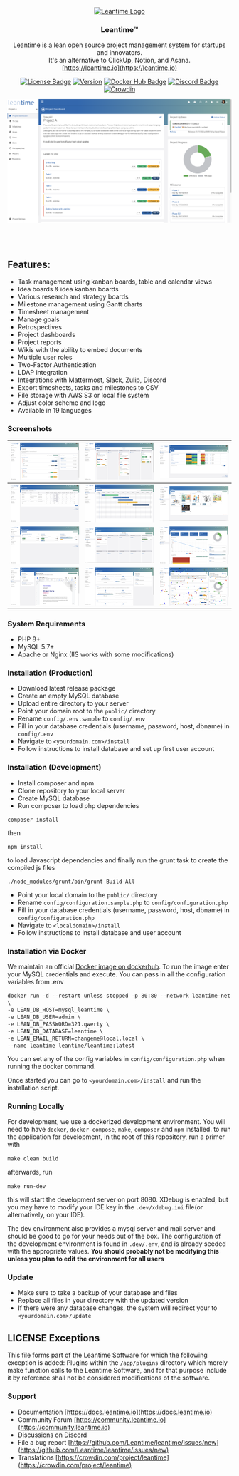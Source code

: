 
<div align="center">
<a href="https://leantime.io"><img src="https://leantime.io/logos/leantime-logo-transparentBg-landscape-1500.png" alt="Leantime Logo" width="300"/></a>

### Leantime&trade; ###
Leantime is a lean open source project management system for startups and innovators. <br />It's an alternative to ClickUp, Notion, and Asana.<br />[https://leantime.io](https://leantime.io)<br />

[![License Badge](https://img.shields.io/github/license/leantime/leantime?style=flat-square)](https://www.gnu.org/licenses/old-licenses/gpl-2.0.html)
[![Version](https://img.shields.io/github/package-json/v/leantime/leantime/master?style=flat-square)](https://github.com/Leantime/leantime/releases)
[![Docker Hub Badge](https://img.shields.io/docker/pulls/leantime/leantime?style=flat-square)](https://hub.docker.com/r/leantime/leantime)
[![Discord Badge](https://img.shields.io/discord/990001288026677318?label=Discord&style=flat-square)](https://discord.gg/4zMzJtAq9z)
[![Crowdin](https://badges.crowdin.net/leantime/localized.svg)](https://crowdin.com/project/leantime)
<br />

  ![alt text](public/images/Screenshots/ProjectDashboard.png "Dashboard")


</div>
<br /><br />

## Features: ##
* Task management using kanban boards, table and calendar views
* Idea boards & idea kanban boards
* Various research and strategy boards
* Milestone management using Gantt charts
* Timesheet management
* Manage goals
* Retrospectives
* Project dashboards
* Project reports
* Wikis with the ability to embed documents
* Multiple user roles
* Two-Factor Authentication
* LDAP integration
* Integrations with Mattermost, Slack, Zulip, Discord
* Export timesheets, tasks and milestones to CSV
* File storage with AWS S3 or local file system 
* Adjust color scheme and logo
* Available in 19 languages


### Screenshots ###

| ![alt text](public/images/Screenshots/UserDashboard.png "My Dashboard")   | ![alt text](public/images/Screenshots/ToDoKanban.png "Kanban Board") | ![alt text](public/images/Screenshots/ToDoTable.png "Grouped To-Dos") |
|---------------------------------------------------------------------|:--------------------------------------------------------------------:|:---------------------------------------------------------------------:|
| ![alt text](public/images/Screenshots/Timesheets.png "My Timesheets") | ![alt text](public/images/Screenshots/Milestones.png "Milestone Gantt Charts") |     ![alt text](public/images/Screenshots/Ideas.png "Idea Board")     |
| ![alt text](public/images/Screenshots/Goals.png "Calendar")      |  ![alt text](public/images/Screenshots/Strategy.png "Lean Canvas")   |  ![alt text](public/images/Screenshots/Reports.png "Report Screens")                                                                     |
| ![alt text](public/images/Screenshots/DocsEmbed.png "Documents")      |  ![alt text](public/images/Screenshots/Blueprints.png "Blueprints")   |  ![alt text](public/images/Screenshots/Confetti.png "Confetti")                                                                     |

### System Requirements ###

* PHP 8+
* MySQL 5.7+
* Apache or Nginx (IIS works with some modifications)

### Installation (Production) ###

* Download latest release package
* Create an empty MySQL database
* Upload entire directory to your server 
* Point your domain root to the `public/` directory
* Rename `config/.env.sample` to `config/.env`
* Fill in your database credentials (username, password, host, dbname) in `config/.env`
* Navigate to `<yourdomain.com>/install`
* Follow instructions to install database and set up first user account

### Installation (Development) ###

* Install composer and npm
* Clone repository to your local server
* Create MySQL database
* Run composer to load php dependencies
```
composer install
```
then
```
npm install
```
to load Javascript dependencies and finally run the grunt task to create the compiled js files
```
./node_modules/grunt/bin/grunt Build-All
```
* Point your local domain to the `public/` directory
* Rename `config/configuration.sample.php` to `config/configuration.php`
* Fill in your database credentials (username, password, host, dbname) in `config/configuration.php`
* Navigate to `<localdomain>/install`
* Follow instructions to install database and user account

### Installation via Docker ###

We maintain an official <a href="https://hub.docker.com/r/leantime/leantime">Docker image on dockerhub</a>. 
To run the image enter your MySQL credentials and execute. You can pass in all the configuration variables from .env

```
docker run -d --restart unless-stopped -p 80:80 --network leantime-net \
-e LEAN_DB_HOST=mysql_leantime \
-e LEAN_DB_USER=admin \
-e LEAN_DB_PASSWORD=321.qwerty \
-e LEAN_DB_DATABASE=leantime \
-e LEAN_EMAIL_RETURN=changeme@local.local \
--name leantime leantime/leantime:latest
```

You can set any of the config variables in `config/configuration.php` when running the docker command.

Once started you can go to `<yourdomain.com>/install` and run the installation script.


### Running Locally

For development, we use a dockerized development environment. You will need to have
``docker``, ``docker-compose``, ``make``, ``composer`` and ``npm`` installed. to run the application for development, in the root of this repository, run a primer with

```make clean build```

afterwards, run 

```make run-dev```

this will start the development server on port 8080. XDebug is enabled, but you may have to modify your 
IDE key in the ``.dev/xdebug.ini`` file(or alternatively, on your IDE).

The dev environment also provides a mysql server and mail server and should be good to go for your needs out of the box. The configuration of the development environment is found in ``.dev/.env``, and is already seeded with the appropriate values. **You should probably not be modifying this unless you plan to edit the environment for all users**

### Update ###

* Make sure to take a backup of your database and files
* Replace all files in your directory with the updated version
* If there were any database changes, the system will redirect your to `<yourdomain.com>/update`

## LICENSE Exceptions ##
This file forms part of the Leantime Software for which the following exception is added: Plugins within the `/app/plugins` directory which merely make function calls to the Leantime Software, and for that purpose include it by reference shall not be considered modifications of the software.

### Support ###
* Documentation [https://docs.leantime.io](https://docs.leantime.io)
* Community Forum [https://community.leantime.io](https://community.leantime.io)
* Discussions on [Discord](https://discord.gg/4zMzJtAq9z)
* File a bug report [https://github.com/Leantime/leantime/issues/new](https://github.com/Leantime/leantime/issues/new)
* Translations [https://crowdin.com/project/leantime](https://crowdin.com/project/leantime)
